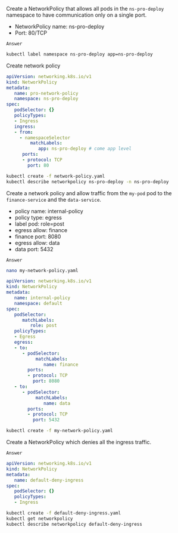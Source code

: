 Create a NetworkPolicy that allows all pods in the `ns-pro-deploy` namespace to have communication only on a single port.
- NetworkPolicy name: ns-pro-deploy
- Port: 80/TCP

`Answer`
```bash
kubectl label namespace ns-pro-deploy app=ns-pro-deploy
```
Create network policy
```yaml
apiVersion: networking.k8s.io/v1
kind: NetworkPolicy
metadata:
   name: pro-network-policy
   namespace: ns-pro-deploy
spec:
   podSelector: {}
   policyTypes:
   - Ingress
   ingress:
   - from:
     - namespaceSelector
         matchLabels: 
            app: ns-pro-deploy # come app level
      ports:
      - protocol: TCP
        port: 80
```
```bash
kubectl create -f network-policy.yaml
kubectl describe networkpolicy ns-pro-deploy -n ns-pro-deploy
```

Create a network policy and allow traffic from the `my-pod` pod to the `finance-service` and the `data-service`.
- policy name: internal-policy
- policy type: egress
- label pod: role=post
- egress allow: finance
- finance port: 8080
- egress allow: data
- data port: 5432

`Answer`
```bash
nano my-network-policy.yaml
```
```yaml
apiVersion: networking.k8s.io/v1
kind: NetworkPolicy
metadata:
   name: internal-policy
   namespace: default
spec:
   podSelector:
      matchLabels:
         role: post
   policyTypes:
   - Egress
   egress:
   - to:
      - podSelector:
           matchLabels:
              name: finance
        ports:
        - protocol: TCP
          port: 8080
   - to:
      - podSelector:
           matchLabels:
              name: data
        ports:
        - protocol: TCP
          port: 5432
```
```bash
kubectl create -f my-network-policy.yaml
```

Create a NetworkPolicy which denies all the ingress traffic.

`Answer`
```yaml
apiVersion: networking.k8s.io/v1
kind: NetworkPolicy
metadata:
   name: default-deny-ingress
spec:
   podSelector: {}
   policyTypes:
   - Ingress
```
```bash
kubectl create -f default-deny-ingress.yaml
kubectl get networkpolicy
kubectl describe networkpolicy default-deny-ingress
```